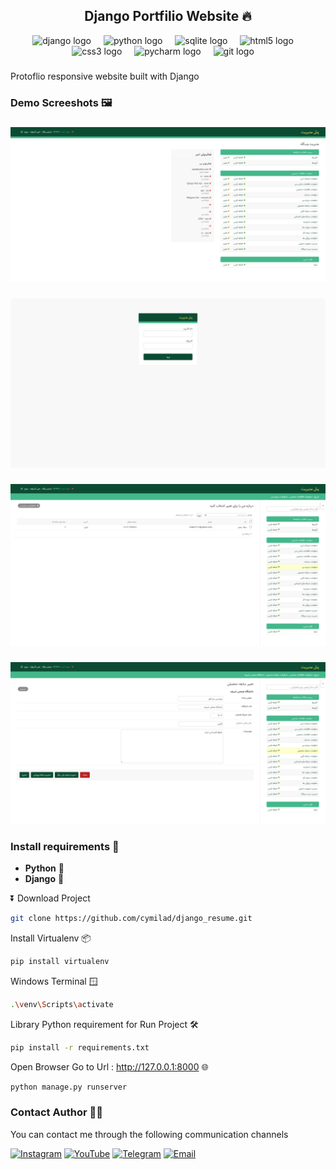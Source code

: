 <h2 align="center">Django Portfilio Website 🔥</h2>
<div align="center">
  <img src="https://skillicons.dev/icons?i=django" height="30" alt="django logo"  />
  <img width="12" />
  <img src="https://skillicons.dev/icons?i=py" height="30" alt="python logo"  />
  <img width="12" />
  <img src="https://cdn.jsdelivr.net/gh/devicons/devicon/icons/sqlite/sqlite-original.svg" height="30" alt="sqlite logo"  />
  <img width="12" />
  <img src="https://cdn.jsdelivr.net/gh/devicons/devicon/icons/html5/html5-plain-wordmark.svg" height="30" alt="html5 logo"  />
  <img width="12" />
  <img src="https://cdn.jsdelivr.net/gh/devicons/devicon/icons/css3/css3-plain-wordmark.svg" height="30" alt="css3 logo"  />
  <img width="12" />
  <img src="https://cdn.jsdelivr.net/gh/devicons/devicon/icons/pycharm/pycharm-original.svg" height="30" alt="pycharm logo"  />
  <img width="12" />
  <img src="https://cdn.jsdelivr.net/gh/devicons/devicon/icons/git/git-original.svg" height="30" alt="git logo"  />
  <img width="12" />
</div>

###


<p align="left">Protoflio responsive website built with Django</p>

###

<h3 align="left">Demo Screeshots 🖼️</h3>

###



<div align="center">
  <img src="https://github.com/cymilad/django_resume/blob/resume/Pictures/admin-panel.png"  />
</div>

###

<div align="center">
  <img src="https://github.com/cymilad/django_resume/blob/resume/Pictures/admin-panel-2.png"  />
</div>

###

<div align="center">
  <img src="https://github.com/cymilad/django_resume/blob/resume/Pictures/admin-panel-3.png"  />
</div>

###

<div align="center">
  <img src="https://github.com/cymilad/django_resume/blob/resume/Pictures/admin-panel-4.png"  />
</div>

###

<h3 align="left">Install requirements 🔧</h3>

- **Python** 🦴
- **Django** 💚

⏬ Download Project 
```bash
git clone https://github.com/cymilad/django_resume.git
```

Install Virtualenv 📦
```bash
pip install virtualenv
```

Windows Terminal 🪟
```bash
.\venv\Scripts\activate
```

Library Python requirement for Run Project 🛠️
```bash
pip install -r requirements.txt
```

Open Browser Go to Url : http://127.0.0.1:8000 🌐
```bash 
python manage.py runserver
```

###

<h3 align="left">Contact Author 👨‍💻</h3>

<p>
  You can contact me through the following communication channels
</p>

[![Instagram](https://img.shields.io/badge/Instagram-%23E4405F.svg?logo=Instagram&logoColor=white)](https://instagram.com/cyberamooz) [![YouTube](https://img.shields.io/badge/YouTube-%23FF0000.svg?logo=YouTube&logoColor=white)](https://youtube.com/@cyberamooz) [![Telegram](https://img.shields.io/badge/Telegram-%23FFFFFF.svg?logo=Telegram&logoColor=blue)](https://t.me/cymilad) [![Email](https://img.shields.io/badge/Yahoo-%236001D2.svg?logo=Yahoo&logoColor=blue)](mailto:milad1418@yahoo.com)

###
